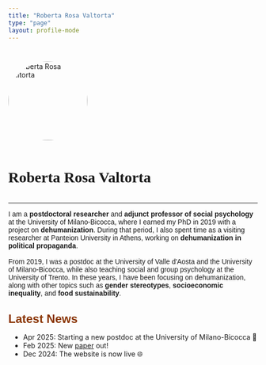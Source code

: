 ```yaml
---
title: "Roberta Rosa Valtorta"
type: "page"
layout: profile-mode
---
```


<div style="margin-top: 40px;">
  <div style="text-align: left; margin-bottom: 0.5rem;">
    <img src="/picture.jpeg" alt="Roberta Rosa Valtorta" style="width:160px; border-radius: 50%; margin-bottom: 1rem;">
    <h1 style="font-family: Red Hat Text; margin-bottom: 0; font-size: 30px">Roberta Rosa Valtorta</h1>
  </div>

<!-- social icons -->
<div style="display: flex; gap: 12px; align-items: center; margin-top: 0px; margin-bottom: 26px;">
  <a href="https://scholar.google.it/citations?user=Cxtkt6cAAAAJ&hl=en" target="_blank" style="color: #8A3502;">
    <i class="fa-brands fa-google-scholar"></i>
  </a>
   
  <a href="https://www.researchgate.net/profile/Roberta-Valtorta" target="_blank" style="color: #8A3502;">
    <i class="fa-brands fa-researchgate"></i>
  </a>
   
  <a href="https://orcid.org/0000-0003-0565-5463" target="_blank" style="color: #8A3502;">
    <i class="fa-brands fa-orcid"></i>
  </a>
   
  <a href="https://x.com/valtortaroberta" target="_blank" style="color: #8A3502;">
    <i class="fa-brands fa-x-twitter"></i>
  </a>
    
  <a href="mailto:roberta.valtorta@unimib.it" target="_blank" style="color: #8A3502;">
    <i class="fa-solid fa-envelope"></i>
  </a>
  
  <a href="cv-valtorta.pdf" target="_blank" style="color: #8A3502;">
    <i class="fa-solid fa-file-pdf"></i>
  </a>
</div>

------------------------------------------------------------------------

  <p style="font-family: 'Red Hat Text', sans-serif;">
    I am a <strong>postdoctoral researcher</strong> and <strong>adjunct professor of social psychology</strong> at the University of Milano-Bicocca, where I earned my PhD in 2019 with a project on <strong>dehumanization</strong>. During that period, I also spent time as a visiting researcher at Panteion University in Athens, working on <strong>dehumanization in political propaganda</strong>. <br><br> 
    From 2019, I was a postdoc at the University of Valle d'Aosta and the University of Milano-Bicocca, while also teaching social and group psychology at the University of Trento. In these years, I have been focusing on dehumanization, along with other topics such as <strong>gender stereotypes</strong>, <strong>socioeconomic inequality</strong>, and <strong>food sustainability</strong>. <br><br>
  </p>
  

  <span style="color: #8A3502; font-family: 'Red Hat Text', sans-serif; font-size: 24px; font-weight: bold; margin-bottom: 0;">Latest News</span>

  <ul class="news-list post-content" style="padding-left: 30px; margin-top: 0; margin-bottom: 30px;">
    <li>Apr 2025: Starting a new postdoc at the University of Milano-Bicocca 🚀</li>
    <li>Feb 2025: New <a href="publications/identity-and-inequality/">paper</a> out!</li>
    <li>Dec 2024: The website is now live 🌐</li>
  </ul>
</div>

